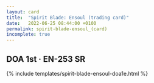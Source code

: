 ```yaml
---
layout: card
title:  "Spirit Blade: Ensoul (trading card)"
date:   2022-06-25 08:44:00 +0100
permalink: spirit-blade-ensoul_(card)
incomplete: true
---
```


## DOA 1st &middot; EN-253 SR

{% include templates/spirit-blade-ensoul-doa1e.html %}